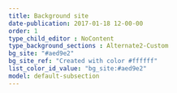 ```yaml
---
title: Background site
date-publication: 2017-01-18 12-00-00
order: 1
type_child_editor : NoContent
type_background_sections : Alternate2-Custom
bg_site: "#aed9e2"
bg_site_ref: "Created with color #ffffff"
list_color_id_value: "bg_site:#aed9e2"
model: default-subsection
---
```


